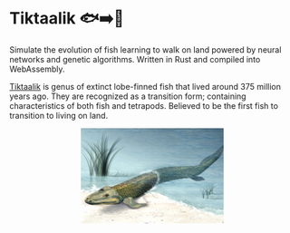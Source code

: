 # Tiktaalik 🐟➡️🐊

Simulate the evolution of fish learning to walk on land powered by neural networks and genetic algorithms. Written in Rust and compiled into WebAssembly.


[Tiktaalik](https://en.wikipedia.org/wiki/Tiktaalik) is genus of extinct lobe-finned fish that lived around 375 million years ago. They are recognized as a transition form; containing characteristics of both fish and tetrapods. Believed to be the first fish to transition to living on land.

<img src="./tiktaalik.jpeg" style="display: block; margin-left:auto; margin-right:auto; width: 50%" />